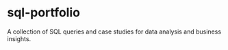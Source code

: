 # sql-portfolio
A collection of SQL queries and case studies for data analysis and business insights.
